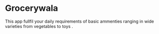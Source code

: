 # Grocerywala

This app fullfil your daily requirements of basic ammenties ranging in wide varieties from vegetables to toys .
